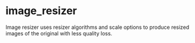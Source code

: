 # image_resizer
Image resizer uses resizer algorithms and scale options to produce resized images of the original with less quality loss.

